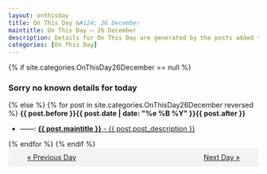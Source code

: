 ```yaml
---
layout: onthisday
title: On This Day &#124; 26 December
maintitle: On This Day — 26 December
description: Details for On This Day are generated by the posts added to the website so the content is subject to changes/updates over time.
categories: [On This Day]
---
```


{% if site.categories.OnThisDay26December == null %}
<h3>Sorry no known details for today</h3>
{% else %}
{% for post in site.categories.OnThisDay26December reversed %}
<strong>{{ post.before }}{{ post.date | date: "%e %B %Y" }}{{ post.after }}</strong>
<ul>
<li> ——: <a class="{{ post.class }}" href="{{ post.url }}"><strong>{{ post.maintitle }}</strong> - {{ post.post_description }}</a></li>
</ul>
{% endfor %}
{% endif %}

<div style="background-color: #f3f3f3; padding: 10px; border-radius: 5px; text-align: center; display: flex; justify-content: space-evenly;">
<a href="/onthisday/12/12-25">« Previous Day</a>
<span style="visibility:hidden;">[ Visit Leap Year February 29 ]</span>
<a href="/onthisday/12/12-27">Next Day »</a>
</div>
